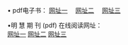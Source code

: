 &#8226; pdf电子书：
<a href="http://522.duckdns.org/p/" target="_blank">网址一</a>
　<a href="http://377.ygto.com/p/" target="_blank">网址二</a>
　<a href="http://33.404.mn/p/" target="_blank">网址三</a><br />

&#8226;明 慧 期 刊 (pdf) 在线阅读网址：<br />
  <a href="http://522.duckdns.org/p/" target="_blank">网址一</a>
  <a href="http://377.ygto.com/p/" target="_blank">网址二</a>
  <a href="http://33.404.mn/p/" target="_blank">网址三</a><br />
